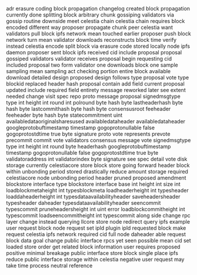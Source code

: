 adr erasure coding block propagation changelog created block propagation currently done splitting block arbitrary chunk gossiping validators via gossip routine downside meet celestia chain celestia chain requires block encoded different way proposer propagate chunk peer celestia want validators pull block ipfs network mean touched earlier proposer push block network turn mean validator downloads reconstructs block time verify instead celestia encode split block via erasure code stored locally node ipfs daemon proposer sent block ipfs received cid include proposal proposal gossiped validators validator receives proposal begin requesting cid included proposal two form validator one downloads block one sample sampling mean sampling act checking portion entire block available download detailed design proposed design follows type proposal vote type blockid replaced header hash proposal contain add field current proposal updated include required field entirety message reworked later see extent needed change visit spec repo proto message proposal signedmsgtype type int height int round int polround byte hash byte lastheaderhash byte hash byte lastcommithash byte hash byte consensusroot feeheader feeheader byte hash byte statecommitment uint availabledataoriginalsharesused availabledataheader availabledataheader googleprotobuftimestamp timestamp gogoprotonullable false gogoprotostdtime true byte signature proto vote represents prevote precommit commit vote validators consensus message vote signedmsgtype type int height int round byte headerhash googleprotobuftimestamp timestamp gogoprotonullable false gogoprotostdtime true byte validatoraddress int validatorindex byte signature see spec detail vote disk storage currently celestiacore store block store going forward header block within unbonding period stored drastically reduce amount storage required celestiacore node unbonding period header pruned proposed amendment blockstore interface type blockstore interface base int height int size int loadblockmetaheight int typesblockmeta loadheaderheight int typesheader loaddaheaderheight int typesdataavailabilityheader saveheadersheader typesheader daheader typesdataavailabilityheader seencommit typescommit pruneheadersheight int uint error loadblockcommitheight int typescommit loadseencommitheight int typescommit along side change rpc layer change instead querying llcore store node redirect query ipfs example user request block node request set ipld plugin ipld requested block make request celestia ipfs network required cid full node daheader able request block data goal change public interface rpcs yet seen possible mean cid set loaded store order get related block information user requires proposed positive minimal breakage public interface store block single place ipfs reduce public interface storage within celestia negative user request may take time process neutral reference